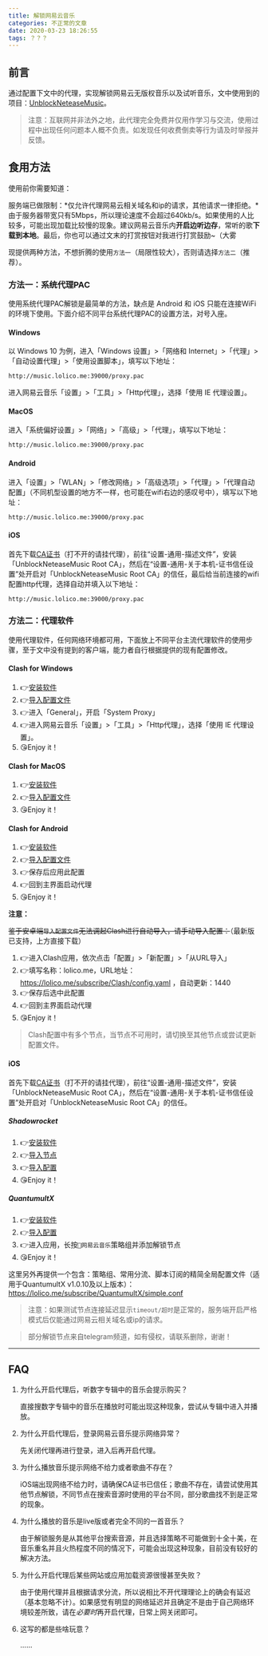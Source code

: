 ```yaml
---
title: 解锁网易云音乐
categories: 不正常的文章
date: 2020-03-23 18:26:55
tags: ？？？
---
```


<!-- more -->

## 前言

通过配置下文中的代理，实现解锁网易云无版权音乐以及试听音乐，文中使用到的项目：[UnblockNeteaseMusic](https://github.com/nondanee/UnblockNeteaseMusic)。

> 注意：互联网并非法外之地，此代理完全免费并仅用作学习与交流，使用过程中出现任何问题本人概不负责。如发现任何收费倒卖等行为请及时举报并反馈。

## 食用方法

使用前你需要知道：

服务端已做限制：*仅允许代理网易云相关域名和ip的请求，其他请求一律拒绝。*由于服务器带宽只有5Mbps，所以理论速度不会超过640kb/s。如果使用的人比较多，可能出现加载比较慢的现象。建议网易云音乐内**开启边听边存**，常听的歌**下载到本地**。最后，你也可以通过文末的打赏按钮对我进行打赏鼓励~（大雾

现提供两种方法，不想折腾的使用`方法一`（局限性较大），否则请选择`方法二`（推荐）。

### 方法一：系统代理PAC

使用系统代理PAC解锁是最简单的方法，缺点是 Android 和 iOS 只能在连接WiFi的环境下使用。下面介绍不同平台系统代理PAC的设置方法，对号入座。

#### Windows

以 Windows 10 为例，进入「Windows 设置」>「网络和 Internet」>「代理」>「自动设置代理」>「使用设置脚本」，填写以下地址：

```txt
http://music.lolico.me:39000/proxy.pac
```

进入网易云音乐「设置」>「工具」>「Http代理」，选择「使用 IE 代理设置」。

#### MacOS

进入「系统偏好设置」>「网络」>「高级」>「代理」，填写以下地址：

```txt
http://music.lolico.me:39000/proxy.pac
```

#### Android

进入「设置」>「WLAN」>「修改网络」>「高级选项」>「代理」>「代理自动配置」（不同机型设置的地方不一样，也可能在wifi右边的感叹号中），填写以下地址：

```txt
http://music.lolico.me:39000/proxy.pac
```

#### iOS

首先下载[CA证书](https://raw.githubusercontent.com/nondanee/UnblockNeteaseMusic/master/ca.crt)（打不开的请挂代理），前往“设置-通用-描述文件”，安装「UnblockNeteaseMusic Root CA」，然后在“设置-通用-关于本机-证书信任设置”处开启对「UnblockNeteaseMusic Root CA」的信任，最后给当前连接的wifi配置http代理，选择自动并填入以下地址：

```txt
http://music.lolico.me:39000/proxy.pac
```

### 方法二：代理软件

使用代理软件，任何网络环境都可用，下面放上不同平台主流代理软件的使用步骤，至于文中没有提到的客户端，能力者自行根据提供的现有配置修改。

#### Clash for Windows

1. 👉[安装软件](https://lolico.griouges.cn/download/clash/Clash.for.Windows.Setup.0.10.3.exe)
2. 👉[导入配置文件](clash://install-config?url=https%3a%2f%2flolico.me%2fsubscribe%2fClash%2fconfig.yaml)
3. 👉进入「General」，开启「System Proxy」
4. 👉进入网易云音乐「设置」>「工具」>「Http代理」，选择「使用 IE 代理设置」。
5. 😘Enjoy it！

#### Clash for MacOS

1. 👉[安装软件](https://lolico.griouges.cn/download/clash/ClashX.dmg)
2. 👉[导入配置文件](clash://install-config?url=https%3a%2f%2flolico.me%2fsubscribe%2fClash%2fconfig.yaml)
3. 😘Enjoy it！

#### Clash for Android

1. 👉[安装软件](https://lolico.griouges.cn/download/clash/app-armeabi-v7a-release.apk)
2. 👉[导入配置文件](clash://install-config?url=https%3a%2f%2flolico.me%2fsubscribe%2fClash%2fconfig.yaml)
3. 👉保存后应用此配置
4. 👉回到主界面启动代理
5. 😘Enjoy it！

**注意：**

~~鉴于安卓端`导入配置文件`无法调起Clash进行自动导入，请手动导入配置：~~（最新版已支持，上方直接下载）

1. 👉进入Clash应用，依次点击「配置」>「新配置」>「从URL导入」
2. 👉填写名称：lolico.me，URL地址：https://lolico.me/subscribe/Clash/config.yaml ，自动更新：1440
3. 👉保存后选中此配置
4. 👉回到主界面启动代理
5. 😘Enjoy it！

> Clash配置中有多个节点，当节点不可用时，请切换至其他节点或尝试更新配置文件。

#### iOS

首先下载[CA证书](https://raw.githubusercontent.com/nondanee/UnblockNeteaseMusic/master/ca.crt)（打不开的请挂代理），前往“设置-通用-描述文件”，安装「UnblockNeteaseMusic Root CA」，然后在“设置-通用-关于本机-证书信任设置”处开启对「UnblockNeteaseMusic Root CA」的信任。

##### Shadowrocket

1. 👉[安装软件](https://apps.apple.com/us/app/shadowrocket/id932747118)
2. 👉[导入节点](shadowrocket://add/sub://aHR0cHM6Ly9sb2xpY28ubWUvc3Vic2NyaWJlL1NoYWRvd3JvY2tldC9zZXJ2ZXIudHh0#%F0%9F%8E%B8%E7%BD%91%E6%98%93%E4%BA%91%E9%9F%B3%E4%B9%90)
3. 👉[导入配置](shadowrocket://config/add/https://lolico.me/subscribe/Shadowrocket/rules.conf)
4. 😘Enjoy it！

##### QuantumultX

1. 👉[安装软件](https://apps.apple.com/us/app-bundle/quantumult-x-upgrade/id1482985563)
2. 👉[导入配置](quantumult-x:///update-configuration?remote-resource=%7B%0A%20%20%20%20%22server_remote%22%3A%20%5B%0A%20%20%20%20%20%20%20%20%22https%3A%2F%2Flolico.me%2Fsubscribe%2FQuantumultX%2FNeteaseMusicServer.txt%2C%20tag%3DNetease%20Music%2C%20img-url%3Dhttps%3A%2F%2Fraw.githubusercontent.com%2FKoolson%2FQure%2Fmaster%2FIconSet%2FNetease_Music_Unlock.png%22%0A%20%20%20%20%5D%2C%0A%20%20%20%20%22filter_remote%22%3A%20%5B%0A%20%20%20%20%20%20%20%20%22https%3A%2F%2Flolico.me%2Fsubscribe%2FQuantumultX%2FNeteaseMusicFilter.txt%2C%20tag%3D%F0%9F%8E%B8%E7%BD%91%E6%98%93%E4%BA%91%E9%9F%B3%E4%B9%90%2C%20force-policy%3D%F0%9F%8E%B8%E7%BD%91%E6%98%93%E4%BA%91%E9%9F%B3%E4%B9%90%2C%20enabled%3Dtrue%22%0A%20%20%20%20%5D%0A%7D)
3. 👉进入应用，长按`🎸网易云音乐`策略组并添加解锁节点
4. 😘Enjoy it！

这里另外再提供一个包含：策略组、常用分流、脚本订阅的精简全局配置文件（适用于QuantumultX v1.0.10及以上版本）：https://lolico.me/subscribe/QuantumultX/simple.conf

> 注意：如果测试节点连接延迟显示`timeout/超时`是正常的，服务端开启严格模式后仅能通过网易云相关域名或ip的请求。

> 部分解锁节点来自telegram频道，如有侵权，请联系删除，谢谢！

---

## FAQ

1. 为什么开启代理后，听数字专辑中的音乐会提示购买？

    直接搜数字专辑中的音乐在播放时可能出现这种现象，尝试从专辑中进入并播放。

2. 为什么开启代理后，登录网易云音乐提示网络异常？

    先关闭代理再进行登录，进入后再开启代理。

3. 为什么播放音乐提示网络不给力或者歌曲不存在？

    iOS端出现网络不给力时，请确保CA证书已信任；歌曲不存在，请尝试使用其他节点解锁，不同节点在搜索音源时使用的平台不同，部分歌曲找不到是正常的现象。

4. 为什么播放的音乐是live版或者完全不同的一首音乐？

    由于解锁服务是从其他平台搜索音源，并且选择策略不可能做到十全十美，在音乐重名并且火热程度不同的情况下，可能会出现这种现象，目前没有较好的解决方法。

5. 为什么开启代理后某些网站或应用加载资源很慢甚至失败？

    由于使用代理并且根据请求分流，所以说相比不开代理理论上的确会有延迟（基本忽略不计）。如果感觉有明显的网络延迟并且确定不是由于自己网络环境较差所致，请在*必要时*再开启代理，日常上网关闭即可。

6. 这写的都是些啥玩意？

    ......